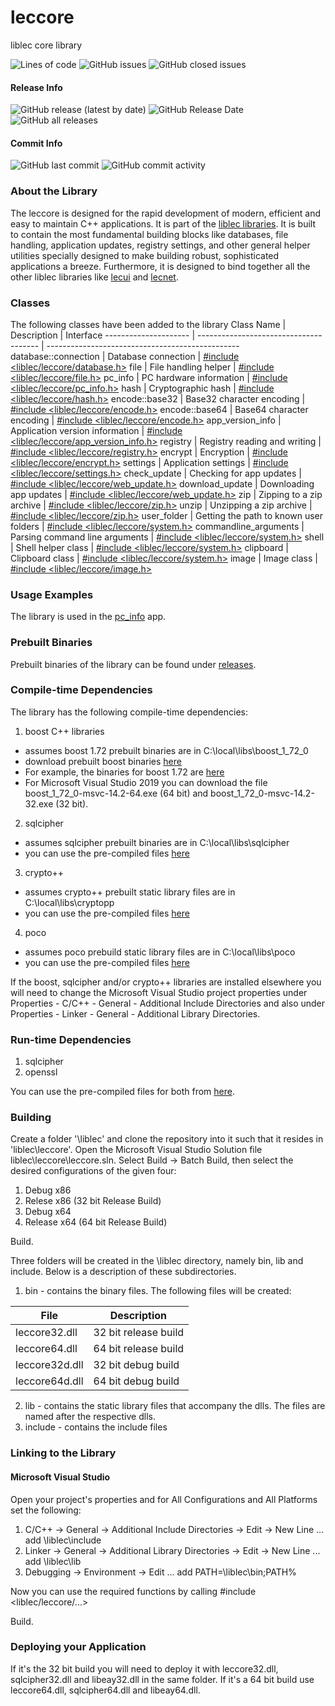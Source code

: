 # leccore
liblec core library

<p>
  <img alt="Lines of code" src="https://img.shields.io/tokei/lines/github/alecmus/leccore">
  <img alt="GitHub issues" src="https://img.shields.io/github/issues-raw/alecmus/leccore">
  <img alt="GitHub closed issues" src="https://img.shields.io/github/issues-closed-raw/alecmus/leccore">
</p>

#### Release Info
<p>
  <img alt="GitHub release (latest by date)" src="https://img.shields.io/github/v/release/alecmus/leccore">
  <img alt="GitHub Release Date" src="https://img.shields.io/github/release-date/alecmus/leccore">
  <img alt="GitHub all releases" src="https://img.shields.io/github/downloads/alecmus/leccore/total">
</p>

#### Commit Info
<p>
  <img alt="GitHub last commit" src="https://img.shields.io/github/last-commit/alecmus/leccore">
  <img alt="GitHub commit activity" src="https://img.shields.io/github/commit-activity/y/alecmus/leccore">
</p>

### About the Library
The leccore is designed for the rapid development of modern, efficient and easy to maintain C++ applications.
It is part of the [liblec libraries](https://github.com/alecmus/liblec). It is built to contain the most
fundamental building blocks like databases, file handling, application updates, registry settings, and other general helper utilities
specially designed to make building robust, sophisticated applications a breeze. Furthermore, it is designed to
bind together all the other liblec libraries like [lecui](https://github.com/alecmus/lecui) and
[lecnet](https://github.com/alecmus/lecnet).

### Classes
The following classes have been added to the library
Class Name            | Description                            | Interface
--------------------- | -------------------------------------- | ------------------------------------------------
database::connection  | Database connection                    | [#include <liblec/leccore/database.h>](https://github.com/alecmus/leccore/blob/master/database.h)
file                  | File handling helper                   | [#include <liblec/leccore/file.h>](https://github.com/alecmus/leccore/blob/master/file.h)
pc_info               | PC hardware information                | [#include <liblec/leccore/pc_info.h>](https://github.com/alecmus/leccore/blob/master/pc_info.h)
hash                  | Cryptographic hash                     | [#include <liblec/leccore/hash.h>](https://github.com/alecmus/leccore/blob/master/hash.h)
encode::base32        | Base32 character encoding              | [#include <liblec/leccore/encode.h>](https://github.com/alecmus/leccore/blob/master/encode.h)
encode::base64        | Base64 character encoding              | [#include <liblec/leccore/encode.h>](https://github.com/alecmus/leccore/blob/master/encode.h)
app_version_info      | Application version information        | [#include <liblec/leccore/app_version_info.h>](https://github.com/alecmus/leccore/blob/master/app_version_info.h)
registry              | Registry reading and writing           | [#include <liblec/leccore/registry.h>](https://github.com/alecmus/leccore/blob/master/registry.h)
encrypt               | Encryption                             | [#include <liblec/leccore/encrypt.h>](https://github.com/alecmus/leccore/blob/master/encrypt.h)
settings              | Application settings                   | [#include <liblec/leccore/settings.h>](https://github.com/alecmus/leccore/blob/master/settings.h)
check_update          | Checking for app updates               | [#include <liblec/leccore/web_update.h>](https://github.com/alecmus/leccore/blob/master/web_update.h)
download_update       | Downloading app updates                | [#include <liblec/leccore/web_update.h>](https://github.com/alecmus/leccore/blob/master/web_update.h)
zip                   | Zipping to a zip archive               | [#include <liblec/leccore/zip.h>](https://github.com/alecmus/leccore/blob/master/zip.h)
unzip                 | Unzipping a zip archive                | [#include <liblec/leccore/zip.h>](https://github.com/alecmus/leccore/blob/master/zip.h)
user_folder           | Getting the path to known user folders | [#include <liblec/leccore/system.h>](https://github.com/alecmus/leccore/blob/master/system.h)
commandline_arguments | Parsing command line arguments         | [#include <liblec/leccore/system.h>](https://github.com/alecmus/leccore/blob/master/system.h)
shell                 | Shell helper class                     | [#include <liblec/leccore/system.h>](https://github.com/alecmus/leccore/blob/master/system.h)
clipboard             | Clipboard class                        | [#include <liblec/leccore/system.h>](https://github.com/alecmus/leccore/blob/master/system.h)
image                 | Image class                            | [#include <liblec/leccore/image.h>](https://github.com/alecmus/leccore/blob/master/image.h)

### Usage Examples
The library is used in the [pc_info](https://github.com/alecmus/pc_info) app.

### Prebuilt Binaries
Prebuilt binaries of the library can be found under
[releases](https://github.com/alecmus/leccore/releases).

### Compile-time Dependencies
The library has the following compile-time dependencies:
1. boost C++ libraries
* assumes boost 1.72 prebuilt binaries are in C:\local\libs\boost_1_72_0
* download prebuilt boost binaries [here](https://sourceforge.net/projects/boost/files/boost-binaries/)
* For example, the binaries for boost 1.72 are [here](https://sourceforge.net/projects/boost/files/boost-binaries/1.72.0/)
* For Microsoft Visual Studio 2019 you can download the file boost_1_72_0-msvc-14.2-64.exe (64 bit)
and boost_1_72_0-msvc-14.2-32.exe (32 bit).
2. sqlcipher
* assumes sqlcipher prebuilt binaries are in C:\local\libs\sqlcipher
* you can use the pre-compiled files [here](https://github.com/alecmus/files/tree/master/sqlcipher)
3. crypto++
* assumes crypto++ prebuilt static library files are in C:\local\libs\cryptopp
* you can use the pre-compiled files [here](https://github.com/alecmus/files/tree/master/cryptopp)
4. poco
* assumes poco prebuild static library files are in C:\local\libs\poco
* you can use the pre-compiled files [here](https://github.com/alecmus/files/tree/master/poco)

If the boost, sqlcipher and/or crypto++ libraries are installed elsewhere you will need to change the Microsoft Visual Studio project
properties under Properties - C/C++ - General - Additional Include Directories and also under
Properties - Linker - General - Additional Library Directories.

### Run-time Dependencies
1. sqlcipher
2. openssl

You can use the pre-compiled files for both from [here](https://github.com/alecmus/files).

### Building
Create a folder '\liblec' and clone the repository into it such that it resides in 'liblec\leccore'. Open the Microsoft Visual Studio Solution file liblec\leccore\leccore.sln. Select Build -> Batch Build, then select the desired configurations of the given four:
1. Debug x86
2. Relese x86 (32 bit Release Build)
3. Debug x64
4. Release x64 (64 bit Release Build)

Build.

Three folders will be created in the \liblec directory, namely bin, lib and include. Below is a description of these subdirectories.

1. bin - contains the binary files. The following files will be created:

File             | Description
---------------- | ------------------------------------
leccore32.dll    | 32 bit release build
leccore64.dll    | 64 bit release build
leccore32d.dll   | 32 bit debug build
leccore64d.dll   | 64 bit debug build

2. lib - contains the static library files that accompany the dlls. The files are named after the respective dlls.
3. include - contains the include files

### Linking to the Library

#### Microsoft Visual Studio
Open your project's properties and for All Configurations and All Platforms set the following:
1. C/C++ -> General -> Additional Include Directories -> Edit -> New Line ... add \liblec\include
2. Linker -> General -> Additional Library Directories -> Edit -> New Line ... add \liblec\lib
3. Debugging -> Environment -> Edit ... add PATH=\liblec\bin;PATH%

Now you can use the required functions by calling #include <liblec/leccore/...>

Build.

### Deploying your Application
If it's the 32 bit build you will need to deploy it with leccore32.dll, sqlcipher32.dll and libeay32.dll in the same folder. If it's a
64 bit build use leccore64.dll, sqlcipher64.dll and libeay64.dll.
